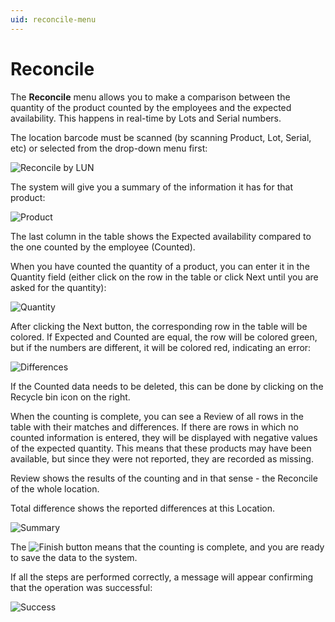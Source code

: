 ```yaml
---
uid: reconcile-menu
---
```


# Reconcile

The <b>Reconcile</b> menu allows you to make a comparison between the quantity of the product counted by the employees and the expected availability. This happens in real-time by Lots and Serial numbers. 

The location barcode must be scanned (by scanning Product, Lot, Serial, etc) or selected from the drop-down menu first:

![Reconcile by LUN](pictures/reconcile_by_LUN.png) 
 
The system will give you a summary of the information it has for that product:

![Product](pictures/reconcile-product.png) 

The last column in the table shows the Expected availability compared to the one counted by the employee (Counted).

When you have counted the quantity of a product, you can enter it in the Quantity field (either click on the row in the table or click Next until you are asked for the quantity):
 
![Quantity](pictures/reconcile-quantity.png)

After clicking the Next button, the corresponding row in the table will be colored. If Expected and Counted are equal, the row will be colored green, but if the numbers are different, it will be colored red, indicating an error:

![Differences](pictures/reconcile-differences.png)

If the Counted data needs to be deleted, this can be done by clicking on the Recycle bin icon on the right.

When the counting is complete, you can see a Review of all rows in the table with their matches and differences. If there are rows in which no counted information is entered, they will be displayed with negative values of the expected quantity.
This means that these products may have been available, but since they were not reported, they are recorded as missing.

Review shows the results of the counting and in that sense - the Reconcile of the whole location.

Total difference shows the reported differences at this Location.
 
![Summary](pictures/reconcile-summary.png)

The ![Finish](pictures/move-finish.png)  button means that the counting is complete, and you are ready to save the data to the system. 

If all the steps are performed correctly, a message will appear confirming that the operation was successful:

![Success](pictures/move-successful.png)
